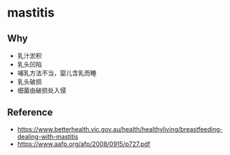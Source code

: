 # mastitis

## Why
- 乳汁淤积
- 乳头凹陷
- 哺乳方法不当，婴儿含乳而睡
- 乳头破损
- 细菌由破损处入侵


## Reference
- https://www.betterhealth.vic.gov.au/health/healthyliving/breastfeeding-dealing-with-mastitis
- https://www.aafp.org/afp/2008/0915/p727.pdf
